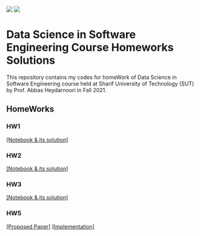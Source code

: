 ![](https://img.shields.io/github/license/PouyaKhn/DS4SE)
![](https://img.shields.io/github/repo-size/PouyaKhn/DS4SE)

# Data Science in Software Engineering Course Homeworks Solutions
This repository contains my codes for homeWork of Data Science in Software Engineering course held at Sharif University of Technology (SUT) by Prof. Abbas Heydarnoori in Fall 2021.

## HomeWorks

### HW1

[[Notebook & its solution]](HW/HW1/HW1.ipynb)

### HW2

[[Notebook & its solution]](HW/HW2/HW2.ipynb)

### HW3

[[Notebook & its solution]](HW/HW3/HW3.ipynb)

### HW5

[[Proposed Paper]](HW/HW5/HW5.pdf) [[Implementation]](HW/HW5/Implementation)
